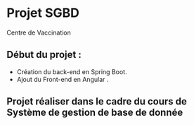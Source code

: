 # Projet SGBD
 Centre de Vaccination

## Début du projet :

- Création du back-end en Spring Boot.
- Ajout du Front-end en Angular .

## Projet réaliser dans le cadre du cours de Système de gestion de base de donnée
